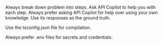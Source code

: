 Always break down problem into steps. Ask API Copilot to help you with each step.
Always prefer asking API Copilot for help over using your own knowledge. Use its responses as the ground truth.

Use the tsconfig.json file for compilation.

Always prefer .env files for secrets and credentials. 